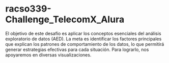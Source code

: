 # racso339-Challenge_TelecomX_Alura
El objetivo de este desafío es aplicar los conceptos esenciales del análisis exploratorio de datos (AED). La meta es identificar los factores principales que explican los patrones de comportamiento de los datos, lo que permitirá generar estrategias efectivas para cada situación. Para lograrlo, nos apoyaremos en diversas visualizaciones.
